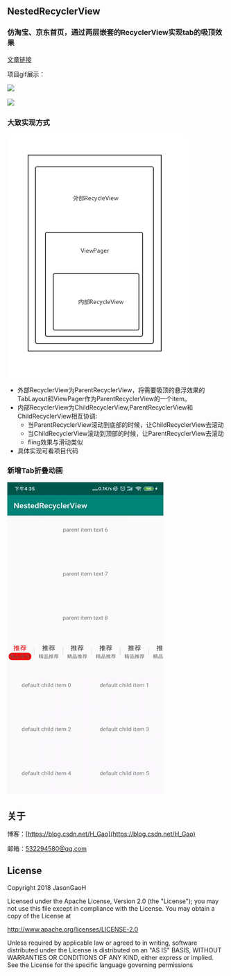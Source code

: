 ## NestedRecyclerView

### 仿淘宝、京东首页，通过两层嵌套的RecyclerView实现tab的吸顶效果
[文章链接](https://juejin.im/post/5d5f4cfcf265da03e61b18b8)

项目gif展示：

![](./gif/nested_recyclerview_1.gif)

![](./gif/nested_recyclerview_2.gif)

### 大致实现方式
![](https://raw.githubusercontent.com/JasonGaoH/Images/master/nested_recycler_view.png)

- 外部RecyclerView为ParentRecyclerView，将需要吸顶的悬浮效果的TabLayout和ViewPager作为ParentRecyclerView的一个item。
- 内部RecyclerView为ChildRecyclerView,ParentRecyclerView和ChildRecyclerView相互协调:
  - 当ParentRecyclerView滚动到底部的时候，让ChildRecyclerView去滚动
  - 当ChildRecyclerView滚动到顶部的时候，让ParentRecyclerView去滚动
  - fling效果与滑动类似
- 具体实现可看项目代码

### 新增Tab折叠动画
![](https://raw.githubusercontent.com/JasonGaoH/NestedRecyclerView/master/gif/nested_recyclerview_animaion.gif)

关于
--

博客：[https://blog.csdn.net/H_Gao](https://blog.csdn.net/H_Gao)

邮箱：532294580@qq.com

License
--
Copyright 2018 JasonGaoH

Licensed under the Apache License, Version 2.0 (the "License"); you may not use this file except in compliance with the License. You may obtain a copy of the License at

http://www.apache.org/licenses/LICENSE-2.0

Unless required by applicable law or agreed to in writing, software distributed under the License is distributed on an "AS IS" BASIS, WITHOUT WARRANTIES OR CONDITIONS OF ANY KIND, either express or implied. See the License for the specific language governing permissions
